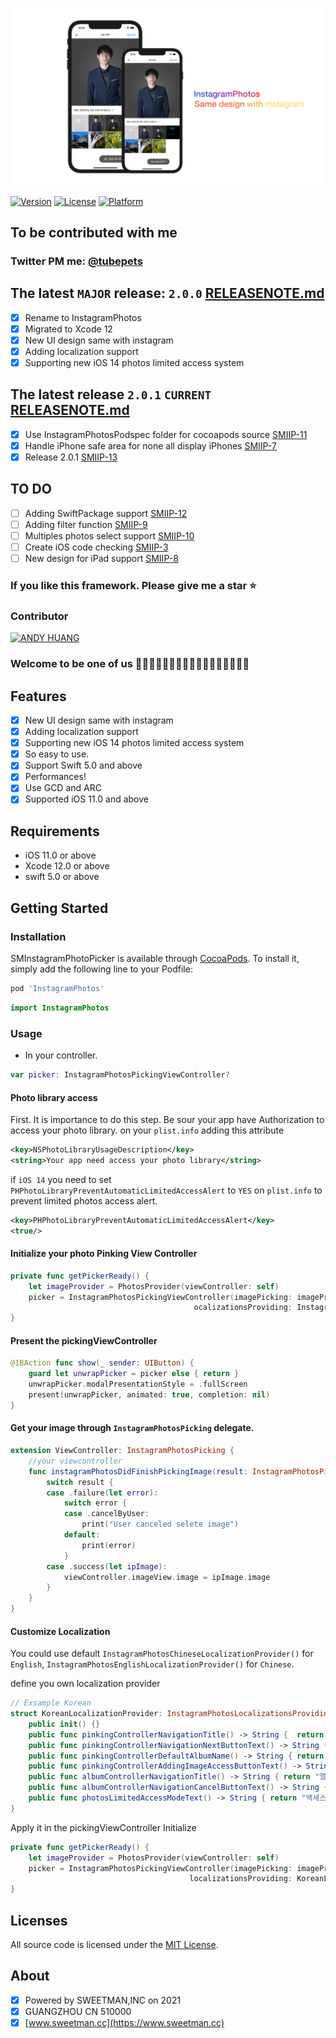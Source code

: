<p align="center" >
	<img src="https://github.com/sweetmans/InstagramPhotos/blob/develop/InstagramPhotosPodspec/Assets/banner.png" title="SMInstagramPhotoPicker" float=left>
</p>

[![Version](https://img.shields.io/cocoapods/v/InstagramPhotos.svg?style=flat)](http://cocoapods.org/pods/InstagramPhotos)
[![License](https://img.shields.io/cocoapods/l/InstagramPhotos.svg?style=flat)](http://cocoapods.org/pods/InstagramPhotos)
[![Platform](https://img.shields.io/cocoapods/p/InstagramPhotos.svg?style=flat)](http://cocoapods.org/pods/InstagramPhotos)

## To be contributed with me
### Twitter PM me: [@tubepets](https://twitter.com/tubepets)

## The latest `MAJOR` release: `2.0.0` [RELEASENOTE.md](https://github.com/sweetmans/InstagramPhotos/blob/develop/RELEASENOTE.md)
- [x] Rename to InstagramPhotos
- [x] Migrated to Xcode 12
- [x] New UI design same with instagram
- [x] Adding localization support
- [x] Supporting new iOS 14 photos limited access system

## The latest release `2.0.1` `CURRENT` [RELEASENOTE.md](https://github.com/sweetmans/InstagramPhotos/blob/develop/RELEASENOTE.md)
- [x] Use InstagramPhotosPodspec folder for cocoapods source [SMIIP-11](https://sweetmancc.atlassian.net/browse/SMIIP-11)
- [x] Handle iPhone safe area for none all display iPhones [SMIIP-7](https://sweetmancc.atlassian.net/browse/SMIIP-7)
- [x] Release 2.0.1 [SMIIP-13](https://sweetmancc.atlassian.net/browse/SMIIP-13)

## TO DO
- [ ] Adding SwiftPackage support [SMIIP-12](https://sweetmancc.atlassian.net/browse/SMIIP-12)  
- [ ] Adding filter function [SMIIP-9](https://sweetmancc.atlassian.net/browse/SMIIP-9)
- [ ] Multiples photos select support [SMIIP-10](https://sweetmancc.atlassian.net/browse/SMIIP-10)
- [ ] Create iOS code checking [SMIIP-3](https://sweetmancc.atlassian.net/browse/SMIIP-3)
- [ ] New design for iPad support [SMIIP-8](https://sweetmancc.atlassian.net/browse/SMIIP-8)

### If you like this framework. Please give me a star ⭐️
### Contributor
<p align="left" >
<a href="https://github.com/sweetmans">
	<img src="https://avatars.githubusercontent.com/u/22865790?s=60&v=4" title="ANDY HUANG" float=left>
</a>
</p>

### Welcome to be one of us 🧑🏻‍💻🧑‍💻🧑🏼‍💻🧑🏽‍💻🧑🏾‍💻🧑🏿‍💻

## Features
- [x] New UI design same with instagram
- [x] Adding localization support
- [x] Supporting new iOS 14 photos limited access system
- [x] So easy to use.
- [x] Support Swift 5.0 and above
- [x] Performances!
- [x] Use GCD and ARC
- [x] Supported iOS 11.0 and above
## Requirements
- iOS 11.0 or above
- Xcode 12.0 or above
- swift 5.0 or above

## Getting Started

### Installation

SMInstagramPhotoPicker is available through [CocoaPods](http://cocoapods.org). To install
it, simply add the following line to your Podfile:

```ruby
pod 'InstagramPhotos'
```
```swift
import InstagramPhotos
```

### Usage

- In your controller.
```swift
var picker: InstagramPhotosPickingViewController?
```
#### Photo library access
First. It is importance to do this step.
Be sour your app have Authorization to access your photo library.
on your `plist.info` adding this attribute
```xml
<key>NSPhotoLibraryUsageDescription</key>
<string>Your app need access your photo library</string>
```
if `iOS 14` you need to set `PHPhotoLibraryPreventAutomaticLimitedAccessAlert` to `YES` on `plist.info` to prevent limited photos access alert.
```xml
<key>PHPhotoLibraryPreventAutomaticLimitedAccessAlert</key>
<true/>
```
#### Initialize your photo Pinking View Controller
```swift
private func getPickerReady() {
    let imageProvider = PhotosProvider(viewController: self)
    picker = InstagramPhotosPickingViewController(imagePicking: imageProvider,
                                         ocalizationsProviding: InstagramPhotosChineseLocalizationProvider())
}
```
#### Present the pickingViewController
```swift
@IBAction func show(_ sender: UIButton) {
    guard let unwrapPicker = picker else { return }
    unwrapPicker.modalPresentationStyle = .fullScreen
    present(unwrapPicker, animated: true, completion: nil)
}
```

#### Get your image through `InstagramPhotosPicking` delegate.

```swift
extension ViewController: InstagramPhotosPicking {
    //your viewcontroller
    func instagramPhotosDidFinishPickingImage(result: InstagramPhotosPickingResult) {
        switch result {
        case .failure(let error):
            switch error {
            case .cancelByUser:
                print("User canceled selete image")
            default:
                print(error)
            }
        case .success(let ipImage):
            viewController.imageView.image = ipImage.image
        }
    }
}
```

#### Customize Localization
You could use default `InstagramPhotosChineseLocalizationProvider()` for `English`, `InstagramPhotosEnglishLocalizationProvider()` for `Chinese`.

define you own localization provider
```swift
// Exsample Korean
struct KoreanLocalizationProvider: InstagramPhotosLocalizationsProviding {
    public init() {}
    public func pinkingControllerNavigationTitle() -> String {  return "사진 선택" }
    public func pinkingControllerNavigationNextButtonText() -> String { return "다음 단계" }
    public func pinkingControllerDefaultAlbumName() -> String { return "사진 갤러리" }
    public func pinkingControllerAddingImageAccessButtonText() -> String { return "접근 가능한 사진 추가" }
    public func albumControllerNavigationTitle() -> String { return "앨범 선택" }
    public func albumControllerNavigationCancelButtonText() -> String { return "취소" }
    public func photosLimitedAccessModeText() -> String { return "액세스 권한이있는 모든 사진이 표시됩니다" }
}
```
Apply it in the pickingViewController Initialize
```swift
private func getPickerReady() {
    let imageProvider = PhotosProvider(viewController: self)
    picker = InstagramPhotosPickingViewController(imagePicking: imageProvider,
                                        localizationsProviding: KoreanLocalizationProvider())
}
```

## Licenses

All source code is licensed under the [MIT License](https://raw.github.com/rs/SDWebImage/master/LICENSE).

## About
- [x] Powered by SWEETMAN,INC on 2021
- [x] GUANGZHOU CN 510000
- [x] [www.sweetman.cc](https://www.sweetman.cc)
